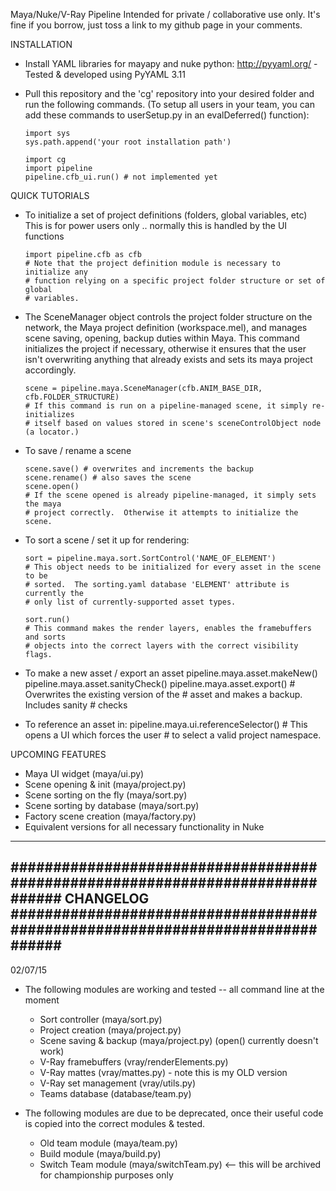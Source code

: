 Maya/Nuke/V-Ray Pipeline
Intended for private / collaborative use only.  It's fine if you borrow, just 
toss a link to my github page in your comments.

INSTALLATION
- Install YAML libraries for mayapy and nuke python:
  http://pyyaml.org/ - Tested & developed using PyYAML 3.11

- Pull this repository and the 'cg' repository into your desired folder
  and run the following commands.  (To setup all users in your team,
  you can add these commands to userSetup.py in an evalDeferred()
  function):

      import sys
      sys.path.append('your root installation path')

      import cg
      import pipeline
      pipeline.cfb_ui.run() # not implemented yet

QUICK TUTORIALS
- To initialize a set of project definitions (folders, global variables, etc)
  This is for power users only .. normally this is handled by the UI functions

      import pipeline.cfb as cfb
      # Note that the project definition module is necessary to initialize any
      # function relying on a specific project folder structure or set of global
      # variables.

- The SceneManager object controls the project folder structure on the network,
  the Maya project definition (workspace.mel), and manages scene saving, opening,
  backup duties within Maya.  This command initializes the project if necessary,
  otherwise it ensures that the user isn't overwriting anything that already exists
  and sets its maya project accordingly.

      scene = pipeline.maya.SceneManager(cfb.ANIM_BASE_DIR, cfb.FOLDER_STRUCTURE)
      # If this command is run on a pipeline-managed scene, it simply re-initializes
      # itself based on values stored in scene's sceneControlObject node (a locator.)

- To save / rename a scene

      scene.save() # overwrites and increments the backup
      scene.rename() # also saves the scene
      scene.open()
      # If the scene opened is already pipeline-managed, it simply sets the maya
      # project correctly.  Otherwise it attempts to initialize the scene.

- To sort a scene / set it up for rendering:

      sort = pipeline.maya.sort.SortControl('NAME_OF_ELEMENT')
      # This object needs to be initialized for every asset in the scene to be
      # sorted.  The sorting.yaml database 'ELEMENT' attribute is currently the
      # only list of currently-supported asset types.  

      sort.run() 
      # This command makes the render layers, enables the framebuffers and sorts 
      # objects into the correct layers with the correct visibility flags.


- To make a new asset / export an asset
      pipeline.maya.asset.makeNew()
      pipeline.maya.asset.sanityCheck()
      pipeline.maya.asset.export() # Overwrites the existing version of the
                                 # asset and makes a backup. Includes sanity
                                 # checks

- To reference an asset in:
    pipeline.maya.ui.referenceSelector() # This opens a UI which forces the user
                                       # to select a valid project namespace.

UPCOMING FEATURES
- Maya UI widget            (maya/ui.py)
- Scene opening & init      (maya/project.py)
- Scene sorting on the fly  (maya/sort.py)
- Scene sorting by database (maya/sort.py)
- Factory scene creation    (maya/factory.py)
- Equivalent versions for all necessary functionality in Nuke

------------------------------------------------------------------------------
##############################################################################
CHANGELOG
##############################################################################
------------------------------------------------------------------------------
02/07/15

- The following modules are working and tested -- all command line at the moment
    - Sort controller       (maya/sort.py)
    - Project creation      (maya/project.py)
    - Scene saving & backup (maya/project.py) (open() currently doesn't work)
    - V-Ray framebuffers    (vray/renderElements.py)
    - V-Ray mattes          (vray/mattes.py) - note this is my OLD version
    - V-Ray set management  (vray/utils.py)
    - Teams database        (database/team.py)


- The following modules are due to be deprecated, once their useful code is
  copied into the correct modules & tested.
    - Old team module       (maya/team.py)
    - Build module          (maya/build.py)
    - Switch Team module    (maya/switchTeam.py) <-- this will be archived for
      championship purposes only

